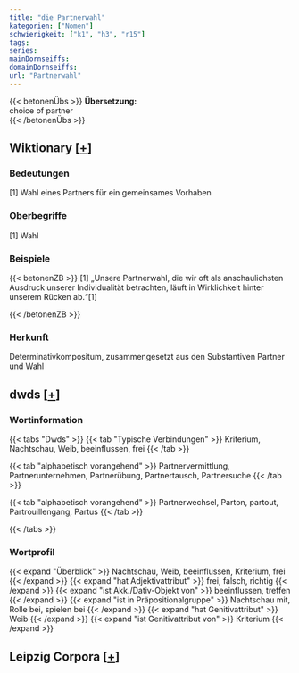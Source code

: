 ```yaml
---
title: "die Partnerwahl"
kategorien: ["Nomen"]
schwierigkeit: ["k1", "h3", "r15"]
tags:
series:
mainDornseiffs:
domainDornseiffs:
url: "Partnerwahl"
---
```


{{< betonenÜbs >}}
**Übersetzung:**  
choice of partner  
{{< /betonenÜbs >}}

## Wiktionary [[+](https://de.wiktionary.org/wiki/Partnerwahl)]

### Bedeutungen
[1] Wahl eines Partners für ein gemeinsames Vorhaben  

### Oberbegriffe
[1] Wahl  

### Beispiele
{{< betonenZB >}}
[1] „Unsere Partnerwahl, die wir oft als anschaulichsten Ausdruck unserer Individualität betrachten, läuft in Wirklichkeit hinter unserem Rücken ab.“[1]  

{{< /betonenZB >}}
### Herkunft
Determinativkompositum, zusammengesetzt aus den Substantiven Partner und Wahl  



## dwds [[+](https://www.dwds.de/wb/Partnerwahl)]

### Wortinformation
{{< tabs "Dwds" >}}
{{< tab "Typische Verbindungen" >}}
Kriterium, Nachtschau, Weib, beeinflussen, frei
{{< /tab >}}

{{< tab "alphabetisch vorangehend" >}}
Partnervermittlung, Partnerunternehmen, Partnerübung, Partnertausch, Partnersuche
{{< /tab >}}

{{< tab "alphabetisch vorangehend" >}}
Partnerwechsel, Parton, partout, Partrouillengang, Partus
{{< /tab >}}

{{< /tabs >}}

### Wortprofil
{{< expand "Überblick" >}} Nachtschau, Weib, beeinflussen, Kriterium, frei {{< /expand >}}
{{< expand "hat Adjektivattribut" >}} frei, falsch, richtig {{< /expand >}}
{{< expand "ist Akk./Dativ-Objekt von" >}} beeinflussen, treffen {{< /expand >}}
{{< expand "ist in Präpositionalgruppe" >}} Nachtschau mit, Rolle bei, spielen bei {{< /expand >}}
{{< expand "hat Genitivattribut" >}} Weib {{< /expand >}}
{{< expand "ist Genitivattribut von" >}} Kriterium {{< /expand >}}

## Leipzig Corpora [[+](https://corpora.uni-leipzig.de/en/res?word=Partnerwahl&corpusId=deu_newscrawl-public_2018)]

